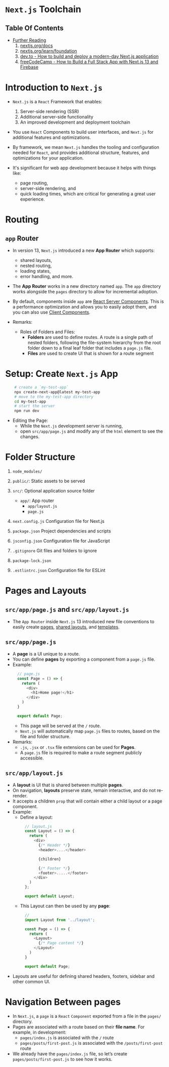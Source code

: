 # `Next.js` Toolchain

## Table Of Contents
- [Further Reading]()
    1. [nextjs.org/docs](https://nextjs.org/docs)
    2. [nextjs.org/learn/foundation](https://nextjs.org/learn/foundations/about-nextjs)
    3. [dev.to - How to build and deploy a modern-day Next.js application](https://dev.to/livecycle/how-to-build-and-deploy-a-modern-day-nextjs-application-mgn)
    4. [freeCodeCamp - How to Build a Full Stack App with Next.js 13 and Firebase](https://www.freecodecamp.org/news/create-full-stack-app-with-nextjs13-and-firebase/)

# Introduction to `Next.js`
* `Next.js` is a `React` Framework that enables:
    1. Server-side rendering (SSR)
    2. Additional server-side functionality
    3. An improved development and deployment toolchain
* You use `React` Components to build user interfaces, and `Next.js` for additional features and optimizations.
* By framework, we mean `Next.js` handles the tooling and configuration needed for `React`, and provides additional structure, features, and optimizations for your application.

* It's significant for web app development because it helps with things like:
  * page routing, 
  * server-side rendering, and 
  * quick loading times, which are critical for generating a great user experience.


# Routing
## `app` Router
* In version 13, `Next.js` introduced a new __App Router__ which supports:
  * shared layouts, 
  * nested routing, 
  * loading states, 
  * error handling, and more.

* The __App Router__ works in a new directory named `app`. The `app` directory works alongside the `pages` directory to allow for incremental adoption.
* By default, components inside `app` are [React Server Components](https://nextjs.org/docs/getting-started/react-essentials). This is a performance optimization and allows you to easily adopt them, and you can also use [Client Components](https://nextjs.org/docs/getting-started/react-essentials).

* Remarks:
  * Roles of Folders and Files:
    * __Folders__ are used to define routes. A route is a single path of nested folders, following the file-system hierarchy from the root folder down to a final leaf folder that includes a `page.js` file.
    * __Files__ are used to create UI that is shown for a route segment


# Setup: Create `Next.js` App
```sh
    # create a `my-test-app`
    npx create-next-app@latest my-test-app
    # move to the my-test-app directory
    cd my-test-app
    # start the server
    npm run dev
```
* Editing the Page:
  * While the `Next.js` development server is running, 
  * open `src/app/page.js` and modify any of the `html` element to see the changes.

# Folder Structure
1. `node_modules/`

2. `public/`: Static assets to be served
   
3. `src/`: Optional application source folder
   * `app/`: App router
     * `app/layout.js`
     * `page.js`

4. `next.config.js` Configuration file for Next.js
5. `package.json`	Project dependencies and scripts
6. `jsconfig.json` Configuration file for JavaScript
7. `.gitignore`	Git files and folders to ignore
8. `package-lock.json`
9.  `.estlintrc.json` Configuration file for ESLint

# Pages and Layouts
## `src/app/page.js` and `src/app/layout.js`
* The `App Router` inside `Next.js` 13 introduced new file conventions to easily create [pages](https://nextjs.org/docs/app/building-your-application/routing/pages-and-layouts?utm_source=hashnode&utm_medium=hashnode+rix&utm_campaign=rix_chatbot_answer#pages), [shared layouts](https://nextjs.org/docs/app/building-your-application/routing/pages-and-layouts?utm_source=hashnode&utm_medium=hashnode+rix&utm_campaign=rix_chatbot_answer#layouts), and [templates](https://nextjs.org/docs/app/building-your-application/routing/pages-and-layouts?utm_source=hashnode&utm_medium=hashnode+rix&utm_campaign=rix_chatbot_answer#templates). 
## `src/app/page.js`
* A __page__ is a UI unique to a route.
* You can define __pages__ by exporting a component from a `page.js` file.
* Example:
    ```js
      // page.js
      const Page = () => {
        return (
          <div>
            <h1>Home page!</h1>
          </div>
        )
      }

      export default Page;
    ```
    * This page will be served at the `/` route.
    * `Next.js` will automatically map `page.js` files to routes, based on the file and folder structure.
* Remarks:
  * `.js`, `.jsx` or `.tsx` file extensions can be used for __Pages__.
  * A `page.js` file is required to make a route segment publicly accessible.


## `src/app/layout.js`
* A __layout__ is UI that is shared between multiple __pages__.
* On navigation, __layouts__ preserve state, remain interactive, and do not re-render.
* It accepts a children `prop` that will contain either a child layout or a page component.
* Example:
  * Define a layout:
    ```js
      // layout.js
      const Layout = () => {
        return (
          <div>
            {/* Header */}
            <header>....</header>

            {children}

            {/* Footer */}
            <footer>.....</footer>
          </div>
        )
      };

      export default Layout;
    ```
  * This Layout can then be used by any __page__:
    ```js
      // 
      import Layout from '../layout';

      const Page = () => {
        return (
          <Layout>
            {/* Page content */}
          </Layout>
        )
      }

      export default Page;
    ```
* Layouts are useful for defining shared headers, footers, sidebar and other common UI.

# Navigation Between pages
* In `Next.js`, a `page` is a `React` `Component` exported from a file in the `pages/` directory.
* Pages are associated with a route based on their __file name__. For example, in development:
  * `pages/index.js` is associated with the `/` route
  * `pages/posts/first-post.js` is associated with the `/posts/first-post` route
* We already have the `pages/index.js` file, so let’s create `pages/posts/first-post.js` to see how it works.